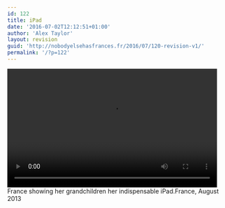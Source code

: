 ```yaml
---
id: 122
title: iPad
date: '2016-07-02T12:12:51+01:00'
author: 'Alex Taylor'
layout: revision
guid: 'http://nobodyelsehasfrances.fr/2016/07/120-revision-v1/'
permalink: '/?p=122'
---
```


<div class="wp-video" style="width: 480px;"><video class="wp-video-shortcode" controls="controls" height="272" id="video-122-39" preload="metadata" width="480"><source src="http://nobodyelsehasfrances.fr/wp-content/uploads/2016/07/Bertie-Frances-and-Marianne-iPad.m4v?_=39" type="video/mp4"></source><http://nobodyelsehasfrances.fr/wp-content/uploads/2016/07/Bertie-Frances-and-Marianne-iPad.m4v></video></div>  
France showing her grandchildren her indispensable iPad.France, August 2013 
